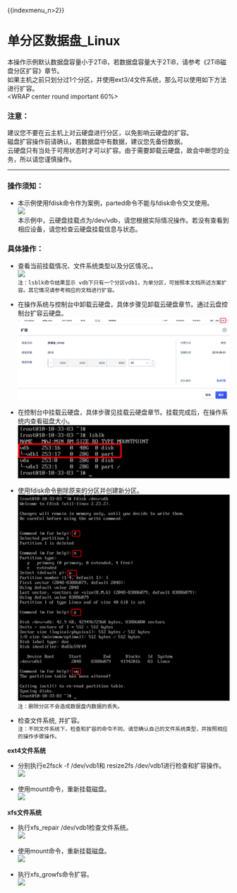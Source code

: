 {{indexmenu_n>2}}

# 单分区数据盘\_Linux

本操作示例默认数据盘容量小于2TiB，若数据盘容量大于2TiB，请参考《2TiB磁盘分区扩容》章节。  
如果主机之前只划分过1个分区，并使用ext3/4文件系统，那么可以使用如下方法进行扩容。  
<WRAP center round important 60%>

### 注意：

建议您不要在云主机上对云硬盘进行分区，以免影响云硬盘的扩容。  
磁盘扩容操作前请确认，若数据盘中有数据，建议您先备份数据。  
云硬盘只有当处于可用状态时才可以扩容。由于需要卸载云硬盘，故会中断您的业务，所以请您谨慎操作。  
</WRAP>

-----

### 操作须知：

  * 本示例使用fdisk命令作为案例，parted命令不能与fdisk命令交叉使用。  
    ![](/storage_cdn/udisk/userguide/extend/image11.jpg)  
    本示例中，云硬盘挂载点为/dev/vdb，请您根据实际情况操作。若没有查看到相应设备，请您检查云硬盘挂载信息与状态。  


### 具体操作：

  * 查看当前挂载情况、文件系统类型以及分区情况。。  
    ![](/storage_cdn/udisk/userguide/extend/df-h2.png)  
    `注：lsblk命令结果显示 vdb下只有一个分区vdb1，为单分区，可按照本文档所述方案扩容。其它情况请参考相应的文档进行扩容。`  
    
  * 在操作系统与控制台中卸载云硬盘，具体步骤见卸载云硬盘章节。通过云盘控制台扩容云硬盘。  
    ![](/images/userguide/extend/image13.png)  
    ![](/images/userguide/extend/image14.png)  
    
  * 在控制台中挂载云硬盘，具体步骤见挂载云硬盘章节。挂载完成后，在操作系统内查看磁盘大小。  
    ![](/images/userguide/extend/image15.png)  
    
  * 使用fdisk命令删除原来的分区并创建新分区。  
    ![](/images/userguide/extend/image16.png)  
    `注：删除分区不会造成数据盘内数据的丢失。`



  * 检查文件系统, 并扩容。  
    `注：不同文件系统下，检查和扩容的命令不同，请您确认自己的文件系统类型，并按照相应的操作步骤操作。`  

**ext4文件系统**  

  * 分别执行e2fsck -f /dev/vdb1和 resize2fs /dev/vdb1进行检查和扩容操作。  
    ![](/storage_cdn/udisk/userguide/extend/e2fsck-f.png)



  * 使用mount命令，重新挂载磁盘。  
    ![](/storage_cdn/udisk/userguide/extend/image18.jpg)  

**xfs文件系统**  

  * 执行xfs\_repair /dev/vdb1检查文件系统。  
    ![](/storage_cdn/udisk/userguide/extend/xfs_repair.png)  
    
  * 使用mount命令，重新挂载磁盘。  
    ![](/storage_cdn/udisk/userguide/extend/mount2.png) 
    
  * 执行xfs\_growfs命令扩容。  
    ![](/storage_cdn/udisk/userguide/extend/xfs_growfs2.png)
